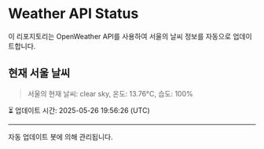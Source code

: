 
# Weather API Status

이 리포지토리는 OpenWeather API를 사용하여 서울의 날씨 정보를 자동으로 업데이트합니다.

## 현재 서울 날씨
> 서울의 현재 날씨: clear sky, 온도: 13.76°C, 습도: 100%

⏳ 업데이트 시간: 2025-05-26 19:56:26 (UTC)

---
자동 업데이트 봇에 의해 관리됩니다.
